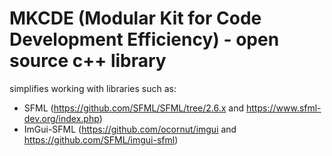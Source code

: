 # MKCDE (Modular Kit for Code Development Efficiency) - open source c++ library

 simplifies working with libraries such as:
 * SFML	(https://github.com/SFML/SFML/tree/2.6.x and https://www.sfml-dev.org/index.php)
 * ImGui-SFML (https://github.com/ocornut/imgui and https://github.com/SFML/imgui-sfml)
